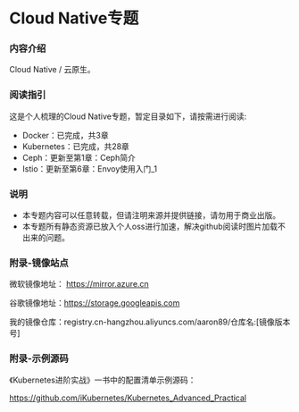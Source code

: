 # Cloud Native专题

### 内容介绍

Cloud Native / 云原生。

### 阅读指引

这是个人梳理的Cloud Native专题，暂定目录如下，请按需进行阅读:

- Docker：已完成，共3章
- Kubernetes：已完成，共28章
- Ceph：更新至第1章：Ceph简介
- Istio：更新至第6章：Envoy使用入门_1

### 说明
- 本专题内容可以任意转载，但请注明来源并提供链接，请勿用于商业出版。
- 本专题所有静态资源已放入个人oss进行加速，解决github阅读时图片加载不出来的问题。
    
        
### 附录-镜像站点

微软镜像地址：
https://mirror.azure.cn

谷歌镜像地址：https://storage.googleapis.com

我的镜像仓库：registry.cn-hangzhou.aliyuncs.com/aaron89/仓库名:[镜像版本号]


### 附录-示例源码

《Kubernetes进阶实战》一书中的配置清单示例源码：

https://github.com/iKubernetes/Kubernetes_Advanced_Practical
